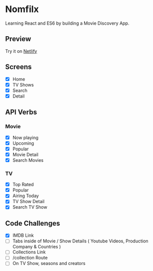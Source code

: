 # Nomfilx
Learning React and ES6 by building a Movie Discovery App.

## Preview
Try it on [Netlify](https://nomfilx.netlify.com/)

## Screens
- [x] Home
- [x] TV Shows
- [x] Search
- [x] Detail

## API Verbs

### Movie
- [x] Now playing
- [x] Upcoming
- [x] Popular
- [x] Movie Detail
- [x] Search Movies

### TV
- [x] Top Rated
- [x] Popular
- [x] Airing Today
- [x] TV Show Detail
- [x] Search TV Show

## Code Challenges
- [x] IMDB Link
- [ ] Tabs inside of Movie / Show Details ( Youtube Videos, Production Company & Countries )
- [ ] Collections Link
- [ ] /collection Route
- [ ] On TV Show, seasons and creators